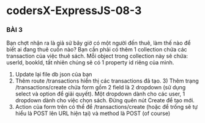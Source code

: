 # codersX-ExpressJS-08-3
### BÀI 3
Bạn chợt nhận ra là giả sử bây giờ có một người đến thuê, làm thế nào để biết ai đang thuê cuốn nào? Bạn cần phải có thêm 1 collection chứa các transaction của việc thuê sách. Mỗi object trong collection này sẽ chứa: userId, bookId, tất nhiên chúng sẽ có 1 property id riêng của mình.
1) Update lại file db json của bạn
2) Thêm route /transactions hiển thị các transactions đã tạo. 3) Thêm trạng /transactions/create chứa form gồm 2 field là 2 dropdown (sử dụng select và option để giải quyết). Một dropdown dành cho các user, 1 dropdown dành cho việc chọn sách. Đừng quên nút Create để tạo mới.
4) Action của form trên có thể để /transactions/create (hoặc để trống sẽ tự hiểu là POST lên URL hiện tại) và method là POST (of course)
